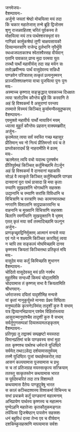 जनमेजयः-  
वैशम्पायनः-  
अर्जुनो जयतां श्रेष्ठो मोचयित्वा मयं तदा  
किं चकार महातेजास् तन्मे ब्रूहि द्विजोत्तम  
शृणु राजन्नवहितश् चरितं पूर्वकस्य ते  
मोक्षयित्वा मयं तत्र पार्थश्शस्त्रभृतां वरः  
गाण्डिवं कार्मुकश्रेष्ठं तूणी चाक्षयसायकौ  
दिव्यान्यस्त्राणि राजेन्द्र दुर्लभानि नृपैर्भुवि  
रथध्वजपताकाश्च श्वेताश्वैस्सह वीर्यवान्  
एतानि पावकात् प्राप्य मुदा परमया युतः  
तस्थौ पार्थो महावीर्यस् तदा सह मयेन सः  
ततोऽब्रवीन्मयः पार्थं वासुदेवस्य सन्निधौ  
पाण्डवेन परित्रातस् तत्कृतं प्रत्यनुस्मरन्   
प्राञ्जलिश्श्लक्ष्णया वाचा पूजयित्वा पुनः पुनः  
मयः-  
अस्माच्च कृष्णात् सङ्क्रुद्धात् पावकाच्च दिधक्षतः  
त्वया त्रातोऽस्मि कौन्तेय ब्रूहि किं करवाणि ते  
अहं हि विश्वकर्मा वै असुराणां परन्तप  
तस्मात्ते विस्मयं किञ्चित् कुर्यामन्यैस्सुदुष्करम्  
वैशम्पायनः-  
एवमुक्तो महावीर्यः पार्थो मायाविनं मयम्  
ध्यात्वा मुहूर्तं कौन्तेयः प्रहसन् वाक्यमब्रवीत्  
अर्जुनः-  
कृतमेतत् त्वया सर्वं स्वस्ति गच्छ महासुर  
प्रीतिमान् भव नो नित्यं प्रीतिमन्तो वयं च ते  
प्राप्तोकारादर्थं हि नाहरामीति मे व्रतम्  
मयः-  
ऋतमेतत् त्वयि वचो यदात्थ पुरुषर्षभ  
प्रीतिपूर्वमहं किञ्चित् कर्तुमिच्छामि तेऽर्जुन  
अहं हि विश्वकर्मा वै दानवानां महाकविः  
सोऽहं वै त्वत्कृते किञ्चित् कर्तुमिच्छामि पाण्डव  
दानवानां पुरा पार्थ प्रासादा हि मया कृताः  
रम्याणि सुखदर्शानि भोगार्थानि सहस्रशः  
उद्यानानि च रम्याणि सरांसि विविधानि च  
विचित्राणि च वस्त्राणि रथाः कामगमास्तथा  
नगराणि विशालानि साट्टप्राकारवन्ति च  
वाहनानि च मुख्यानि विचित्राणि सहस्रशः  
बिलानि रमणीयानि सुखयुक्तानि वै भृशम्  
एतत् कृतं मया सर्वं तस्मादिच्छामि फल्गुन  
अर्जुनः-  
प्राणकृच्छ्राद्विनिर्मुक्तम् आत्मानं मन्यसे मया  
एवं गते न शक्ष्यामि किञ्चित् कारयितुं त्वया  
न चापि तव सङ्कल्पं मोघमिच्छामि दानव  
कृष्णस्य क्रियतां किञ्चित्तथा प्रतिकृतं मयि  
मयः-  
वासुदेव मया कर्तुं किमिच्छसि शुभानन  
वैशम्पायनः-  
चोदितो वासुदेवस्तु मयं प्रति नरर्षभ  
मुहूर्तमिव सन्दध्यौ किमयं चोद्यतामिति  
चोदयामास तं कृष्णस् सभा वै क्रियतामिति  
श्रीभगवान्-  
धर्मराजस्य दयितां यादृशीमिह मन्यसे  
यां कृतां नानुकुर्युस्ते मानवाः प्रेक्ष्य विष्ठिताः  
मनुष्यलोके कृत्स्नेऽस्मिंस् तादृशीं कुरु वै सभाम्  
यत्र द्विव्यानभिप्रायान् पश्येम विहितांस्त्वया  
आसुरान्मानुपांश्चैव तादृशीं कुरु वै सभाम्   
सर्वर्तुगुणसम्पन्नां दिव्यरूपामलङ्कृताम्  
वैशम्पायनः-  
प्रतिगृह्य तु तद्वाक्यं सम्प्रहृष्टो मयस्तदा  
विमानप्रतिमां चक्रे पाण्डवस्य सभां मुदा  
ततः कृष्णश्च पार्थश्च धर्मराजे युधिष्ठिरे  
सर्वमेत् तथाऽऽवेद्य दर्शयामासतुर्मयम्  
तस्मै युधिष्ठिरः पूजां यथार्हमकरोत् तदा  
आसनं कल्पयामास पूजयामास च प्रभुः  
स च तां प्रतिजग्राह मयस्सत्कृत्य सत्क्रियाम्  
ततस्तु सत्कृतस्तेन कथयामास भारत  
स पूर्वदेवचरितं तदा तत्र विशाम्पते  
कथयामास दैतेयः पाण्डुपुत्रेषु भारत  
स कालं कञ्चिदाश्वस्य विश्वकर्मा विचिन्त्य च  
सभां प्रचक्रमे कर्तुं पाण्डवानां महात्मनाम्  
अभिप्रायेण पार्थस्य कृष्णस्य च महात्मनः  
पुण्येऽहनि महातेजाः कृतकौतुकमङ्गलः  
तर्पयित्वा द्विजश्रेष्ठान् पायसेन सहस्रशः  
धनं बहुविधं दत्त्वा तेभ्य एव च वीर्यवान्  
दशकिष्कुसहस्राणि मापयामास सर्वशः  
